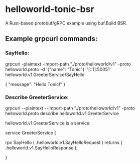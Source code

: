 # helloworld-tonic-bsr

A Rust-based protobuf/gRPC example using buf.Build BSR.

## Example grpcurl commands:

### SayHello:

grpcurl -plaintext -import-path "./proto/helloworld/v1" -proto helloworld.proto -d '{"name": "Tonic"}' '[::1]:50051'
helloworld.v1.GreeterService/SayHello

{ "message": "Hello Tonic!" }

### Describe GreeterService:

grpcurl --plaintext --import-path "./proto/helloworld/v1" -proto helloworld.proto describe helloworld.v1.GreeterService

helloworld.v1.GreeterService is a service:

service GreeterService {

rpc SayHello ( .helloworld.v1.SayHelloRequest ) returns ( .helloworld.v1.SayHelloResponse );

}

